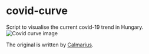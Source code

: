 # covid-curve
Script to visualise the current covid-19 trend in Hungary.
![Covid curve image](https://i.imgur.com/hc76WxT.png)

The original is written by [Calmarius](https://github.com/Calmarius).
